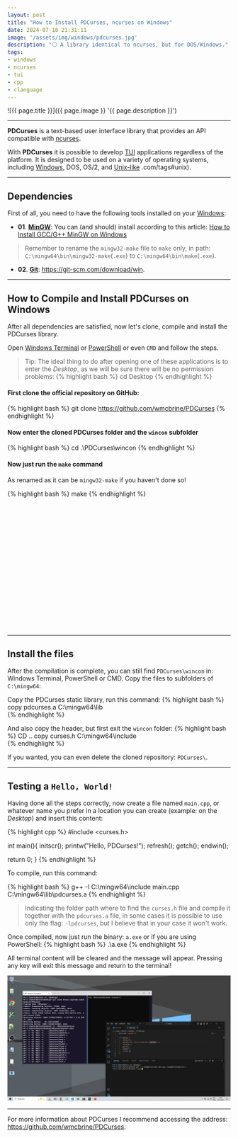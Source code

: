 ```yaml
---
layout: post
title: "How to Install PDCurses, ncurses on Windows"
date: 2024-07-18 21:31:11
image: '/assets/img/windows/pdcurses.jpg'
description: "⚪ A library identical to ncurses, but for DOS/Windows."
tags:
- windows
- ncurses
- tui
- cpp
- clanguage
---
```


![{{ page.title }}]({{ page.image }} '{{ page.description }}')

---

**PDCurses** is a text-based user interface library that provides an API compatible with [ncurses](https://terminalroot.com/ncurses).

With **PDCurses** it is possible to develop [TUI](https://terminalroot.com/tags#tui) applications regardless of the platform. It is designed to be used on a variety of operating systems, including [Windows](https://terminalroot.com/tags#windows), DOS, OS/2, and [Unix-like](https://terminalroot) .com/tags#unix).

---

## Dependencies
First of all, you need to have the following tools installed on your [Windows](https://terminalroot.com/tags#windows):

+ **01**. **[MinGW](https://terminalroot.com/how-to-install-gcc-gpp-mingw-on-windows/)**: You can (and should) install according to this article: [How to Install GCC/G++ MinGW on Windows](https://terminalroot.com/how-to-install-gcc-gpp-mingw-on-windows/)
> Remember to rename the `mingw32-make` file to `make` only, in path: `C:\mingw64\bin\mingw32-make`(`.exe`) to `C:\mingw64\bin\make`(`.exe`).

+ **02**. **[Git](https://git-scm.com/download/win)**: <https://git-scm.com/download/win>.

---

## How to Compile and Install PDCurses on Windows
After all dependencies are satisfied, now let's clone, compile and install the PDCurses library.

Open [Windows Terminal](https://apps.microsoft.com/detail/9n0dx20hk701?hl=en-US&gl=US) or [PowerShell](https://terminalroot.com/tags#powershell) or even `CMD` and follow the steps.
> Tip: The ideal thing to do after opening one of these applications is to enter the *Desktop*, as we will be sure there will be no permission problems:
{% highlight bash %}
cd Desktop
{% endhighlight %}

#### First clone the official repository on GitHub:
{% highlight bash %}
git clone https://github.com/wmcbrine/PDCurses
{% endhighlight %}

#### Now enter the cloned PDCurses folder and the `wincon` subfolder
{% highlight bash %}
cd .\PDCurses\wincon
{% endhighlight %}

#### Now just run the `make` command
As renamed as it can be `mingw32-make` if you haven't done so!

{% highlight bash %}
make
{% endhighlight %}


<!-- SQUARE - GAMES ROOT -->
<script async src="//pagead2.googlesyndication.com/pagead/js/adsbygoogle.js"></script>
<ins class="adsbygoogle"
style="display:inline-block;width:336px;height:280px"
data-ad-client="ca-pub-2838251107855362"
data-ad-slot="5351066970"></ins>
<script>
(adsbygoogle = window.adsbygoogle || []).push({});
</script>

---

## Install the files
After the compilation is complete, you can still find `PDCurses\wincon` in: Windows Terminal, PowerShell or CMD. Copy the files to subfolders of `C:\mingw64`:

Copy the PDCurses static library, run this command:
{% highlight bash %}
copy pdcurses.a C:\mingw64\lib\
{% endhighlight %}

And also copy the header, but first exit the `wincon` folder:
{% highlight bash %}
CD ..
copy curses.h C:\mingw64\include\
{% endhighlight %}

If you wanted, you can even delete the cloned repository: `PDCurses\`.

---

## Testing a `Hello, World!`
Having done all the steps correctly, now create a file named `main.cpp`, or whatever name you prefer in a location you can create (example: on the *Desktop*) and insert this content:

{% highlight cpp %}
#include <curses.h>

int main(){
 initscr();
 printw("Hello, PDCurses!");
 refresh();
 getch();
 endwin();

 return 0;
}
{% endhighlight %}

To compile, run this command:

{% highlight bash %}
g++ -I C:\mingw64\include main.cpp C:\mingw64\lib\pdcurses.a
{% endhighlight %}
> Indicating the folder path where to find the `curses.h` file and compile it together with the `pdcurses.a` file, in some cases it is possible to use only the flag: `-lpdcurses`, but I believe that in your case it won't work.

Once compiled, now just run the binary: `a.exe` or if you are using PowerShell:
{% highlight bash %}
.\a.exe
{% endhighlight %}

All terminal content will be cleared and the message will appear. Pressing any key will exit this message and return to the terminal!

[![PDCurses running](/assets/img/windows/pdcurses-print-2.jpg)](/assets/img/windows/pdcurses-print-2.jpg)

---

For more information about PDCurses I recommend accessing the address: <https://github.com/wmcbrine/PDCurses>.

